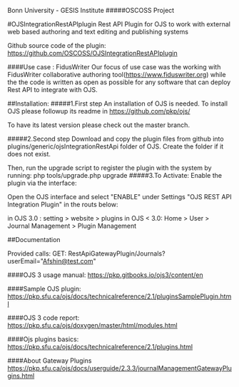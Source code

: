 Bonn University - GESIS Institute
#####OSCOSS Project


#OJSIntegrationRestAPIplugin
Rest API Plugin for OJS to work with external web based authoring and text editing and publishing systems


Github source code of the plugin:
https://github.com/OSCOSS/OJSIntegrationRestAPIplugin


####Use case : FidusWriter
Our focus of use case was the working with FidusWriter collaborative authoring tool(https://www.fiduswriter.org) while
the the code is written as open as possible for any software that can deploy Rest API to integrate with OJS.

##Installation:
#####1.First step
An installation of OJS is needed. To install OJS please followup its readme in https://github.com/pkp/ojs/

To have its latest version please check out the master branch.

#####2.Second step
Download and copy the plugin files from github into plugins/generic/ojsIntegrationRestApi folder of OJS.
Create the folder if it does not exist.


Then, run the upgrade script to register the plugin with the system by running:
php tools/upgrade.php upgrade
#####3.To Activate:
Enable the plugin via the interface:

Open the OJS interface and select "ENABLE" under Settings "OJS REST API Integration Plugin" in the routs below:

 in OJS 3.0 :
 setting > website > plugins
 in OJS < 3.0:
Home > User > Journal Management > Plugin Management

##Documentation

Provided calls:
GET: RestApiGatewayPlugin/Journals?userEmail="Afshin@test.com"

####OJS 3 usage manual:
https://pkp.gitbooks.io/ojs3/content/en

####Sample OJS plugin:
https://pkp.sfu.ca/ojs/docs/technicalreference/2.1/pluginsSamplePlugin.html

####OJS 3 code report:
https://pkp.sfu.ca/ojs/doxygen/master/html/modules.html

####Ojs plugins basics:
https://pkp.sfu.ca/ojs/docs/technicalreference/2.1/plugins.html

####About Gateway Plugins
https://pkp.sfu.ca/ojs/docs/userguide/2.3.3/journalManagementGatewayPlugins.html